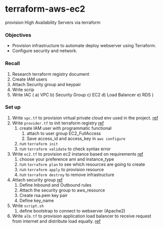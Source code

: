 # terraform-aws-ec2
provision High Availability Servers via terraform

### Objectives
- Provision infrastructure to automate deploy webserver using Terraform.
- Configure security and network.

### Recall

1. Research terraform registry document
2. Create IAM users
3. Attach Security group and keypair
5. Write scrip
6. Write IAC (
    a) VPC
    b) Security Group
    c) EC2
    d) Load Balancer
    e) RDS )

### Set up

1. Write `vpc.tf` to provision virtual private cloud env used in the project. [ref](https://registry.terraform.io/providers/hashicorp/aws/latest/docs/resources/vpc)
2. Write `provider.tf` to init terraform registry [ref](https://registry.terraform.io/providers/hashicorp/aws/latest/docs)
    1. create IAM user with programmatic functional
        1. attach to user group EC2_FullAccess
        2. Save access_id and access_key in `aws configure`
    2. run `terraform init` 
    3. run `terraform validate` to check syntax error
3. Write `ec2.tf` to provision ec2 instance based on requirements [ref](https://registry.terraform.io/providers/hashicorp/aws/latest/docs/resources/instance)
    1. choose your preference ami and instance_type
    2. run `terraform plan` to see which resources are going to create
    3. run `terraform apply` to provision resource
    4. run `terraform destroy` to remove infrastructure
4. Attach security group [ref](https://registry.terraform.io/providers/hashicorp/aws/latest/docs/resources/security_group)
    1. Define Inbound and Outbound rules
    2. Attach the security group to aws_resource
    3. Create rsa.pem key pair
    4. Define key_name
5. Write `script.sh`
    1. define bootstrap to connect to webserver (Apache2)
6. Write `alb.tf` to provision application load balancer to receive request from internet and distribute load equally. [ref](https://registry.terraform.io/providers/hashicorp/aws/latest/docs/resources/lb_target_group_attachment)
